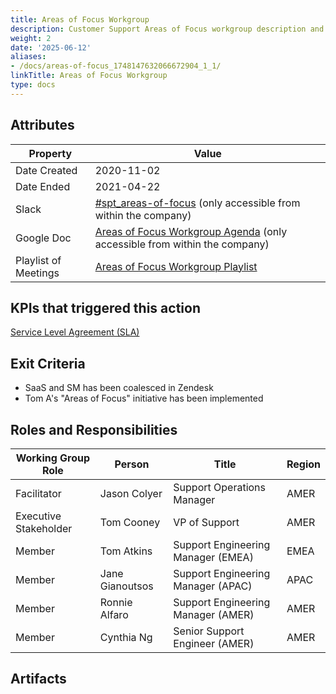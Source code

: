 ```yaml
---
title: Areas of Focus Workgroup
description: Customer Support Areas of Focus workgroup description and overview
weight: 2
date: '2025-06-12'
aliases:
- /docs/areas-of-focus_1748147632066672904_1_1/
linkTitle: Areas of Focus Workgroup
type: docs
---
```


## Attributes

| **Property** | **Value** |
| -- | -- |
| Date Created | 2020-11-02 |
| Date Ended | 2021-04-22 |
| Slack | [#spt_areas-of-focus](https://gitlab.slack.com/archives/C01D5LKPRPD) (only accessible from within the company) |
| Google Doc | [Areas of Focus Workgroup Agenda](https://docs.google.com/document/d/1TLub48gTRd1qD6BaqnFObY0FhwcCeQ7xU6k68XbLHoc/edit?usp=sharing) (only accessible from within the company) |
| Playlist of Meetings | [Areas of Focus Workgroup Playlist](https://www.youtube.com/playlist?list=PL05JrBw4t0KpGlUcJK30aXkkumKoXhnxC) |

## KPIs that triggered this action

[Service Level Agreement (SLA)](/handbook/support/performance-indicators/#service-level-agreement-sla)

## Exit Criteria

- SaaS and SM has been coalesced in Zendesk
- Tom A's "Areas of Focus" initiative has been implemented

## Roles and Responsibilities

| **Working Group Role** | **Person** | **Title** | Region |
| -- | -- | -- | -- |
| Facilitator | Jason Colyer | Support Operations Manager | AMER |
| Executive Stakeholder | Tom Cooney | VP of Support | AMER |
| Member | Tom Atkins | Support Engineering Manager (EMEA) |  EMEA |
| Member | Jane Gianoutsos | Support Engineering Manager (APAC) | APAC |
| Member | Ronnie Alfaro | Support Engineering Manager (AMER) | AMER |
| Member | Cynthia Ng | Senior Support Engineer (AMER) | AMER |

## Artifacts
